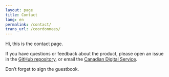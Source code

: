 ```yaml
---
layout: page
title: Contact
lang: en
permalink: /contact/
trans_url: /coordonnees/
---
```

Hi, this is the contact page.

If you have questions or feedback about the product, please open an issue in the [GitHub repository](https://github.com/cds-snc/find-benefits-and-services/issues), or email the [Canadian Digital Service](mailto:cds-snc@tbs-sct.gc.ca).  

Don’t forget to sign the guestbook.